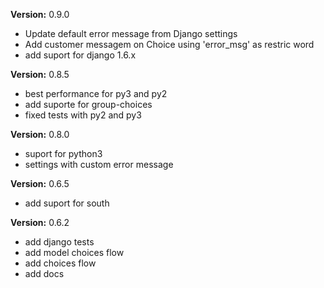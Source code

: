 **Version:** 0.9.0
- Update default error message from Django settings
- Add customer messagem on Choice using 'error_msg' as restric word
- add suport for django 1.6.x

**Version:** 0.8.5
- best performance for py3 and py2
- add suporte for group-choices
- fixed tests with py2 and py3

**Version:** 0.8.0
- suport for python3
- settings with custom error message

**Version:** 0.6.5
- add suport for south

**Version:** 0.6.2
- add django tests
- add model choices flow
- add choices flow
- add docs
